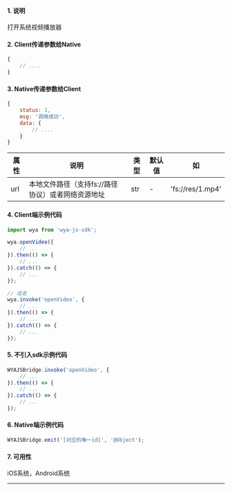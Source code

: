 #### 1. 说明

打开系统视频播放器

#### 2. Client传递参数给Native

```javascript
{
	// ....
}
```

#### 3. Native传递参数给Client

```javascript
{
	status: 1,
	msg: '调用成功',
	data: {
		// ....
	}
}
```


属性 | 说明 | 类型 | 默认值 | 如
---|---|---|---|---
url | 本地文件路径（支持fs://路径协议）或者网络资源地址 | str | - | 'fs://res/1.mp4'


#### 4. Client端示例代码

```javascript
import wya from 'wya-js-sdk';

wya.openVideo({
	// ...
}).then(() => {
	// ...
}).catch(() => {
	// ...
});

// 或者
wya.invoke('openVideo', {
	// ...
}).then(() => {
	// ...
}).catch(() => {
	// ...
});
```

#### 5. 不引入sdk示例代码

```javascript
WYAJSBridge.invoke('openVideo', {
	// ...
}).then(() => {
	// ...
}).catch(() => {
	// ...
});
```

#### 6. Native端示例代码

```javascript
WYAJSBridge.emit('[对应的唯一id]', '@Object');
```

#### 7. 可用性

iOS系统，Android系统

---------

